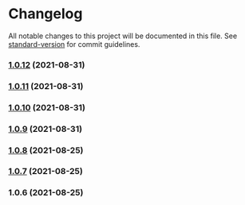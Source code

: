 # Changelog

All notable changes to this project will be documented in this file. See [standard-version](https://github.com/conventional-changelog/standard-version) for commit guidelines.

### [1.0.12](https://github.com/pontem-network/pontem-types/compare/v1.0.11...v1.0.12) (2021-08-31)

### [1.0.11](https://github.com/pontem-network/pontem-types/compare/v1.0.10...v1.0.11) (2021-08-31)

### [1.0.10](https://github.com/pontem-network/pontem-types/compare/v1.0.9...v1.0.10) (2021-08-31)

### [1.0.9](https://github.com/pontem-network/pontem-types/compare/v1.0.8...v1.0.9) (2021-08-31)

### [1.0.8](https://github.com/pontem-network/pontem-types/compare/v1.0.7...v1.0.8) (2021-08-25)

### [1.0.7](https://github.com/pontem-network/pontem-types/compare/v1.0.6...v1.0.7) (2021-08-25)

### 1.0.6 (2021-08-25)
